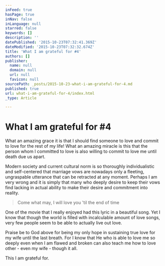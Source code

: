 ```yaml
---
inFeed: true
hasPage: true
inNav: false
inLanguage: null
starred: false
keywords: []
description: ''
datePublished: '2015-10-23T07:32:41.369Z'
dateModified: '2015-10-23T07:32:32.674Z'
title: 'What I am grateful for #4'
authors: []
publisher:
  name: null
  domain: null
  url: null
  favicon: null
sourcePath: _posts/2015-10-23-what-i-am-grateful-for-4.md
published: true
url: what-i-am-grateful-for-4/index.html
_type: Article

---
```

# What I am grateful for \#4

What an amazing grace it is that I should find someone to love and commit to love for the rest of my life! What an amazing miracle is this that the person whom I committed to love is also willing to commit to love me until death due us apart.

Modern society and current cultural norm is so thoroughly individualistic and self-centered that marriage vows are nowadays only a fleeting, ungraspable utterance that can be retracted at any moment. Perhaps I am very wrong and it is simply that many who deeply desire to keep their vows find lacking in actual ability to make their desire and commitment into reality.

> Come what may, I will love you 'til the end of time

One of the movie that I really enjoyed had this lyric in a beautiful song. Yet I know that though the world is filled with incalculable amount of love songs, very few people seem to be able to actually live out love.

Praise be to God above for being my only hope in sustaining true love for my wife until the last breath. For I know that He who is able to love me so deeply even when I am flawed and broken can also teach me how to love other - even my wife - though it all.

This I am grateful for.